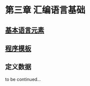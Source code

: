 # 第三章 汇编语言基础



## [基本语言元素](basic%20language%20elements.md#%E5%9F%BA%E6%9C%AC%E8%AF%AD%E8%A8%80%E5%85%83%E7%B4%A0)

## [程序模板](program%20template.md#%E7%A8%8B%E5%BA%8F%E6%A8%A1%E6%9D%BF)

## 定义数据

to be continued…

